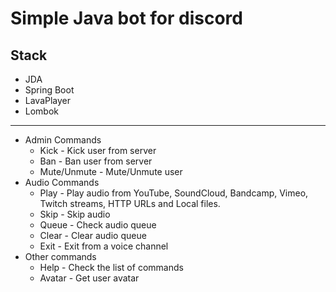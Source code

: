 # Simple Java bot for discord

## Stack
* JDA
* Spring Boot
* LavaPlayer
* Lombok
***
* Admin Commands
    * Kick - Kick user from server
    * Ban - Ban user from server
    * Mute/Unmute - Mute/Unmute user
* Audio Commands
    * Play - Play audio from YouTube, SoundCloud, Bandcamp, Vimeo, Twitch streams, HTTP URLs and Local files.
    * Skip - Skip audio
    * Queue - Check audio queue
    * Clear - Clear audio queue
    * Exit - Exit from a voice channel
* Other commands
    * Help - Check the list of commands
    * Avatar - Get user avatar